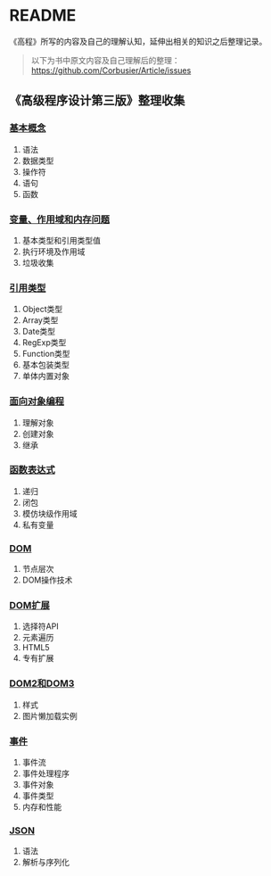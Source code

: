 ﻿# README

《高程》所写的内容及自己的理解认知，延伸出相关的知识之后整理记录。

> 以下为书中原文内容及自己理解后的整理：https://github.com/Corbusier/Article/issues

## 《高级程序设计第三版》整理收集

### [基本概念](https://github.com/Corbusier/Article/issues/1)

 1. 语法
 2. 数据类型
 3. 操作符
 4. 语句
 5. 函数


### [变量、作用域和内存问题](https://github.com/Corbusier/Article/issues/2)

 1. 基本类型和引用类型值
 2. 执行环境及作用域
 3. 垃圾收集


### [引用类型](https://github.com/Corbusier/Article/issues/3)

 1. Object类型
 2. Array类型
 3. Date类型
 4. RegExp类型
 5. Function类型
 6. 基本包装类型
 7. 单体内置对象

### [面向对象编程](https://github.com/Corbusier/Article/issues/4)

 1. 理解对象
 2. 创建对象
 3. 继承

### [函数表达式](https://github.com/Corbusier/Article/issues/5)

 1. 递归
 2. 闭包
 3. 模仿块级作用域
 4. 私有变量

### [DOM](https://github.com/Corbusier/Article/issues/6)

 1. 节点层次
 2. DOM操作技术

### [DOM扩展](https://github.com/Corbusier/Article/issues/7)

 1. 选择符API
 2. 元素遍历
 3. HTML5
 4. 专有扩展


### [DOM2和DOM3](https://github.com/Corbusier/Article/issues/8)

 1. 样式
 2. 图片懒加载实例
 

### [事件](https://github.com/Corbusier/Article/issues/9)

 1. 事件流
 2. 事件处理程序
 3. 事件对象
 4. 事件类型
 5. 内存和性能
 

### [JSON](https://github.com/Corbusier/Article/issues/10)
 
 1. 语法
 2. 解析与序列化
